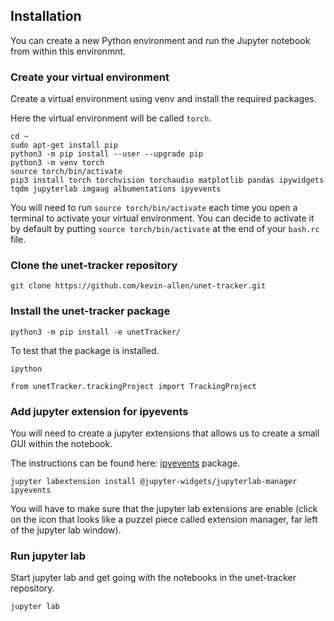 ## Installation

You can create a new Python environment and run the Jupyter notebook from within this environmnt. 



### Create your virtual environment

Create a virtual environment using venv and install the required packages.

Here the virtual environment will be called `torch`.

```
cd ~
sudo apt-get install pip
python3 -m pip install --user --upgrade pip
python3 -m venv torch
source torch/bin/activate
pip3 install torch torchvision torchaudio matplotlib pandas ipywidgets tqdm jupyterlab imgaug albumentations ipyevents
```


You will need to run `source torch/bin/activate` each time you open a terminal to activate your virtual environment. 
You can decide to activate it by default by putting `source torch/bin/activate` at the end of your `bash.rc` file.


### Clone the unet-tracker repository

```
git clone https://github.com/kevin-allen/unet-tracker.git
```

### Install the unet-tracker package

```
python3 -m pip install -e unetTracker/
```

To test that the package is installed. 

```
ipython
```
```
from unetTracker.trackingProject import TrackingProject
```

### Add jupyter extension for ipyevents

You will need to create a jupyter extensions that allows us to create a small GUI within the notebook. 

The instructions can be found here: [ipyevents](https://github.com/mwcraig/ipyevents) package.

```
jupyter labextension install @jupyter-widgets/jupyterlab-manager ipyevents
```

You will have to make sure that the jupyter lab extensions are enable (click on the icon that looks like a puzzel piece called extension manager, far left of the jupyter lab window).


### Run jupyter lab

Start jupyter lab and get going with the notebooks in the unet-tracker repository.

```
jupyter lab
```





